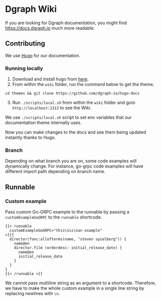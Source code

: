 # Dgraph Wiki

If you are looking for Dgraph documentation, you might find https://docs.dgraph.io much more readable.

## Contributing

We use [Hugo](https://gohugo.io/s) for our documentation.

### Running locally

1. Download and install hugo from [here](https://github.com/spf13/hugo/releases).
2. From within the `wiki` folder, run the command below to get the theme.

```
cd themes && git clone https://github.com/dgraph-io/hugo-docs
```

3. Run `./scripts/local.sh` from within the `wiki` folder and goto `http://localhost:1313` to see the Wiki.

We use `./scripts/local.sh` script to set env variables that our documentation theme internally uses.

Now you can make changes to the docs and see them being updated instantly thanks to Hugo.

### Branch

Depending on what branch you are on, some code examples will dynamically change. For instance, go-grpc code examples will have different import path depending on branch name.

## Runnable

### Custom example

Pass custom Go-GRPC example to the runnable by passing a `customExampleGoGRPC` to the `runnable` shortcode.

```
{{< runnable
  customExampleGoGRPC="this\nis\nan example"
>}}{
  director(func:allofterms(name, "steven spielberg")) {
    name@en
    director.film (orderdesc: initial_release_date) {
      name@en
      initial_release_date
    }
  }
}
{{< /runnable >}}
```

We cannot pass multiline string as an argument to a shortcode. Therefore, we
have to make the whole custom example in a single line string by replacing newlines with `\n`.
